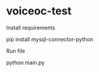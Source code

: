 # voiceoc-test

Install requirements

pip install mysql-connector-python


Run file

python main.py
